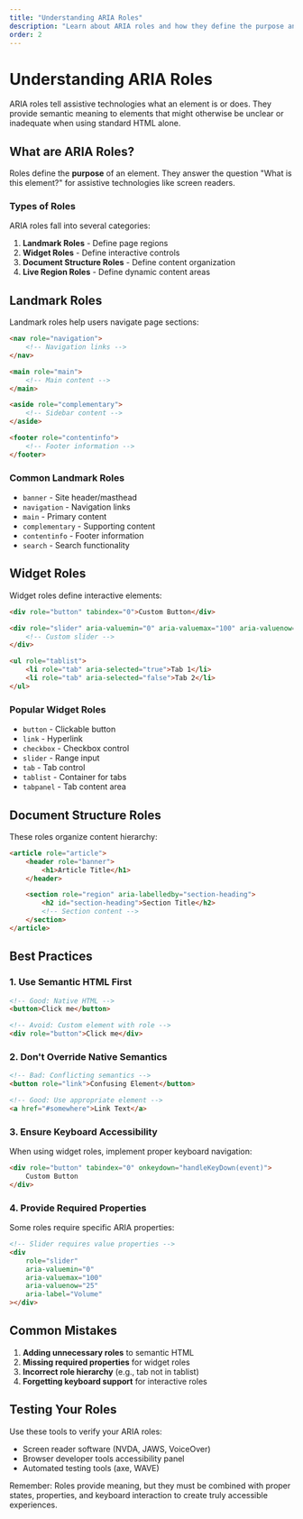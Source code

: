 ```yaml
---
title: "Understanding ARIA Roles"
description: "Learn about ARIA roles and how they define the purpose and function of elements for assistive technologies."
order: 2
---
```


# Understanding ARIA Roles

ARIA roles tell assistive technologies what an element is or does. They provide semantic meaning to elements that might otherwise be unclear or inadequate when using standard HTML alone.

## What are ARIA Roles?

Roles define the **purpose** of an element. They answer the question "What is this element?" for assistive technologies like screen readers.

### Types of Roles

ARIA roles fall into several categories:

1. **Landmark Roles** - Define page regions
2. **Widget Roles** - Define interactive controls
3. **Document Structure Roles** - Define content organization
4. **Live Region Roles** - Define dynamic content areas

## Landmark Roles

Landmark roles help users navigate page sections:

```html
<nav role="navigation">
	<!-- Navigation links -->
</nav>

<main role="main">
	<!-- Main content -->
</main>

<aside role="complementary">
	<!-- Sidebar content -->
</aside>

<footer role="contentinfo">
	<!-- Footer information -->
</footer>
```

### Common Landmark Roles

- `banner` - Site header/masthead
- `navigation` - Navigation links
- `main` - Primary content
- `complementary` - Supporting content
- `contentinfo` - Footer information
- `search` - Search functionality

## Widget Roles

Widget roles define interactive elements:

```html
<div role="button" tabindex="0">Custom Button</div>

<div role="slider" aria-valuemin="0" aria-valuemax="100" aria-valuenow="50">
	<!-- Custom slider -->
</div>

<ul role="tablist">
	<li role="tab" aria-selected="true">Tab 1</li>
	<li role="tab" aria-selected="false">Tab 2</li>
</ul>
```

### Popular Widget Roles

- `button` - Clickable button
- `link` - Hyperlink
- `checkbox` - Checkbox control
- `slider` - Range input
- `tab` - Tab control
- `tablist` - Container for tabs
- `tabpanel` - Tab content area

## Document Structure Roles

These roles organize content hierarchy:

```html
<article role="article">
	<header role="banner">
		<h1>Article Title</h1>
	</header>

	<section role="region" aria-labelledby="section-heading">
		<h2 id="section-heading">Section Title</h2>
		<!-- Section content -->
	</section>
</article>
```

## Best Practices

### 1. Use Semantic HTML First

```html
<!-- Good: Native HTML -->
<button>Click me</button>

<!-- Avoid: Custom element with role -->
<div role="button">Click me</div>
```

### 2. Don't Override Native Semantics

```html
<!-- Bad: Conflicting semantics -->
<button role="link">Confusing Element</button>

<!-- Good: Use appropriate element -->
<a href="#somewhere">Link Text</a>
```

### 3. Ensure Keyboard Accessibility

When using widget roles, implement proper keyboard navigation:

```html
<div role="button" tabindex="0" onkeydown="handleKeyDown(event)">
	Custom Button
</div>
```

### 4. Provide Required Properties

Some roles require specific ARIA properties:

```html
<!-- Slider requires value properties -->
<div
	role="slider"
	aria-valuemin="0"
	aria-valuemax="100"
	aria-valuenow="25"
	aria-label="Volume"
></div>
```

## Common Mistakes

1. **Adding unnecessary roles** to semantic HTML
2. **Missing required properties** for widget roles
3. **Incorrect role hierarchy** (e.g., tab not in tablist)
4. **Forgetting keyboard support** for interactive roles

## Testing Your Roles

Use these tools to verify your ARIA roles:

- Screen reader software (NVDA, JAWS, VoiceOver)
- Browser developer tools accessibility panel
- Automated testing tools (axe, WAVE)

Remember: Roles provide meaning, but they must be combined with proper states, properties, and keyboard interaction to create truly accessible experiences.
